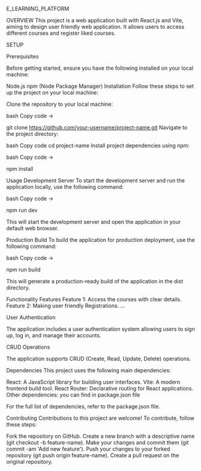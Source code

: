 E_LEARNING_PLATFORM

OVERVIEW
  This project is a web application built with React.js and Vite, aiming to design user friendly web application. It allows users to access different courses and register liked courses.

SETUP

Prerequisites

Before getting started, ensure you have the following installed on your local machine:

Node.js
  npm (Node Package Manager)
Installation
Follow these steps to set up the project on your local machine:

Clone the repository to your local machine:

bash
Copy code ->

git clone https://github.com/your-username/project-name.git
Navigate to the project directory:


bash
Copy code
cd project-name
Install project dependencies using npm:

bash
Copy code ->

npm install

Usage
Development Server
To start the development server and run the application locally, use the following command:

bash
Copy code ->

npm run dev

This will start the development server and open the application in your default web browser.

Production Build
To build the application for production deployment, use the following command:

bash
Copy code ->

npm run build

This will generate a production-ready build of the application in the dist directory.

Functionality
Features
Feature 1: Access the courses with clear details.
Feature 2: Making user friendly Registrations.
...

User Authentication

The application includes a user authentication system allowing users to sign up, log in, and manage their accounts.

CRUD Operations

The application supports CRUD (Create, Read, Update, Delete) operations.

Dependencies
This project uses the following main dependencies:

React: A JavaScript library for building user interfaces.
Vite: A modern frontend build tool.
React Router: Declarative routing for React applications.
Other dependencies: you can find in package.json file

For the full list of dependencies, refer to the package.json file.

Contributing
Contributions to this project are welcome! To contribute, follow these steps:

Fork the repository on GitHub.
Create a new branch with a descriptive name (git checkout -b feature-name).
Make your changes and commit them (git commit -am 'Add new feature').
Push your changes to your forked repository (git push origin feature-name).
Create a pull request on the original repository.

